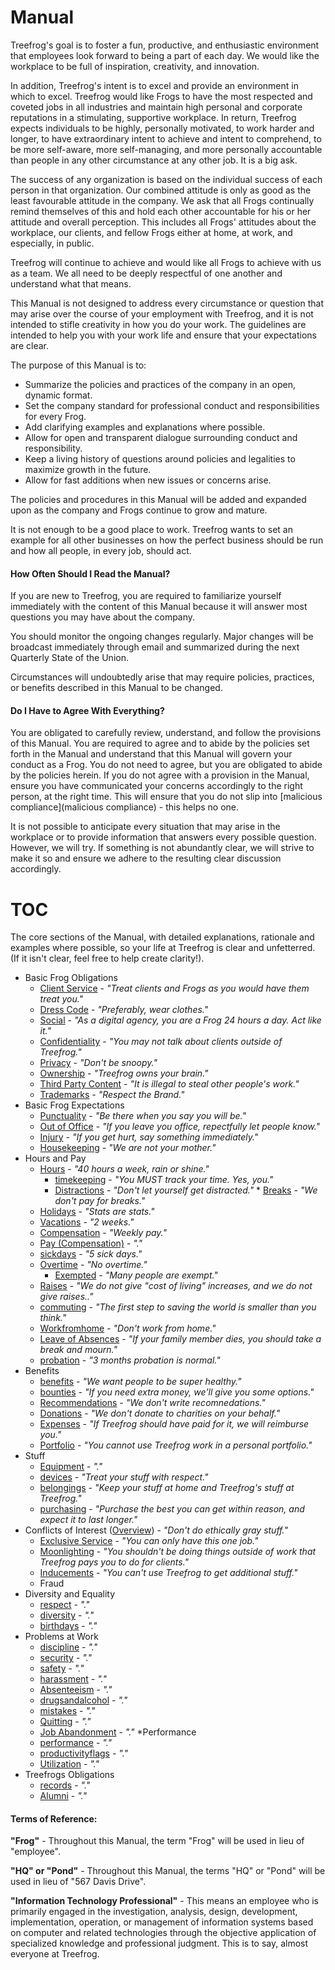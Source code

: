 # Manual

Treefrog's goal is to foster a fun, productive, and enthusiastic environment that employees look forward to being a part of each day. We would like the workplace to be full of inspiration, creativity, and innovation.

In addition, Treefrog's intent is to excel and provide an environment in which to excel. Treefrog would like Frogs to have the most respected and coveted jobs in all industries and maintain high personal and corporate reputations in a stimulating, supportive workplace. In return, Treefrog expects individuals to be highly, personally motivated, to work harder and longer, to have extraordinary intent to achieve and intent to comprehend, to be more self-aware, more self-managing, and more personally accountable than people in any other circumstance at any other job. It is a big ask.

The success of any organization is based on the individual success of each person in that organization. Our combined attitude is only as good as the least favourable attitude in the company. We ask that all Frogs continually remind themselves of this and hold each other accountable for his or her attitude and overall perception. This includes all Frogs' attitudes about the workplace, our clients, and fellow Frogs either at home, at work, and especially, in public.

Treefrog will continue to achieve and would like all Frogs to achieve with us as a team. We all need to be deeply respectful of one another and understand what that means.

This Manual is not designed to address every circumstance or question that may arise over the course of your employment with Treefrog, and it is not intended to stifle creativity in how you do your work. The guidelines are intended to help you with your work life and ensure that your expectations are clear.

The purpose of this Manual is to:

- Summarize the policies and practices of the company in an open, dynamic format.
- Set the company standard for professional conduct and responsibilities for every Frog.
- Add clarifying examples and explanations where possible.
- Allow for open and transparent dialogue surrounding conduct and responsibility.
- Keep a living history of questions around policies and legalities to maximize growth in the future.
- Allow for fast additions when new issues or concerns arise.

The policies and procedures in this Manual will be added and expanded upon as the company and Frogs continue to grow and mature.

It is not enough to be a good place to work. Treefrog wants to set an example for all other businesses on how the perfect business should be run and how all people, in every job, should act.

#### How Often Should I Read the Manual?

If you are new to Treefrog, you are required to familiarize yourself immediately with the content of this Manual because it will answer most questions you may have about the company.

You should monitor the ongoing changes regularly. Major changes will be broadcast immediately through email and summarized during the next Quarterly State of the Union.

Circumstances will undoubtedly arise that may require policies, practices, or benefits described in this Manual to be changed.

#### Do I Have to Agree With Everything?

You are obligated to carefully review, understand, and follow the provisions of this Manual. You are required to agree and to abide by the policies set forth in the Manual and understand that this Manual will govern your conduct as a Frog. You do not need to agree, but you are obligated to abide by the policies herein. If you do not agree with a provision in the Manual, ensure you have communicated your concerns accordingly to the right person, at the right time. This will ensure that you do not slip into [malicious compliance](malicious compliance) - this helps no one.

It is not possible to anticipate every situation that may arise in the workplace or to provide information that answers every possible question. However, we will try. If something is not abundantly clear, we will strive to make it so and ensure we adhere to the resulting clear discussion accordingly.

# TOC

The core sections of the Manual, with detailed explanations, rationale and examples where possible, so your life at Treefrog is clear and unfetterred. (If it isn't clear, feel free to help create clarity!).

* Basic Frog Obligations
	* [Client Service](clientservice.md) - *"Treat clients and Frogs as you would have them treat you."*
	* [Dress Code](dress.md) - *"Preferably, wear clothes."*
	* [Social](social.md) - *"As a digital agency, you are a Frog 24 hours a day. Act like it."*
	* [Confidentiality](confidentiality.md) - *"You may not talk about clients outside of Treefrog."*
	* [Privacy](privacy.md) - *"Don't be snoopy."*
	* [Ownership](ownership.md) - *"Treefrog owns your brain."*
	* [Third Party Content](thirdpartycontent.md) - *"It is illegal to steal other people's work."*
	* [Trademarks](trademarks.md) - *"Respect the Brand."*
* Basic Frog Expectations
	* [Punctuality](Punctuality.md) - *"Be there when you say you will be."*
	* [Out of Office](outofoffice.md) - *"If you leave you office, repectfully let people know."*
	* [Injury](injury.md) - *"If you get hurt, say something immediately."*
	* [Housekeeping](housekeeping.md) - *"We are not your mother."*
* Hours and Pay
	* [Hours](hours.md) - *"40 hours a week, rain or shine."*
		* [timekeeping](timekeeping.md) - *"You MUST track your time. Yes, you."*
		* [Distractions](distractions.md) - *"Don't let yourself get distracted."*		* [Breaks](breaks.md) - *"We don't pay for breaks."*
	* [Holidays](holidays.md) - *"Stats are stats."*
	* [Vacations](vacations.md) - *"2 weeks."*
	* [Compensation](Compensation.md) - *"Weekly pay."*
	* [Pay (Compensation)](pay.md) - *"."*
	* [sickdays](sickdays.md) - *"5 sick days."*
	* [Overtime](overtime.md) - *"No overtime."*
		* [Exempted](Exempted.md) - *"Many people are exempt."*
	* [Raises](raises.md) - *"We do not give "cost of living" increases, and we do not give raises.."*
	* [commuting](commuting.md) - *"The first step to saving the world is smaller than you think."*
	* [Workfromhome](workfromhome.md) - *"Don't work from home."*
	* [Leave of Absences](emergencyleave.md) - *"If your family member dies, you should take a break and mourn."*
	* [probation](probation.md) - *"3 months probation is normal."*
* Benefits
	* [benefits](benefits.md) - *"We want people to be super healthy."*
	* [bounties](bounties.md) - *"If you need extra money, we'll give you some options."*
	* [Recommendations](Recommendations.md) - *"We don't write recomnedations."*
	* [Donations](Donations.md) - *"We don't donate to charities on your behalf."*
	* [Expenses](expenses.md) - *"If Treefrog should have paid for it, we will reimburse you."*
	* [Portfolio](portfolio.md) - *"You cannot use Treefrog work in a personal portfolio."*
* Stuff
	* [Equipment](equipment.md) - *"."*
	* [devices](devices.md) - *"Treat your stuff with respect."*
	* [belongings](belongings.md) - *"Keep your stuff at home and Treefrog's stuff at Treefrog."*
	* [purchasing](purchasing.md) - *"Purchase the best you can get within reason, and expect it to last longer."*
* Conflicts of Interest ([Overview](conflictofinterest.md)) - *"Don't do ethically gray stuff."*
	* [Exclusive Service](exclusiveservice.md) - *"You can only have this one job."*
	* [Moonlighting](Moonlighting.md) - *"You shouldn't be doing things outside of work that Treefrog pays you to do for clients."*
	* [Inducements](Inducements.md) - *"You can't use Treefrog to get additional stuff."*
	* Fraud
* Diversity and Equality
	* [respect](respect.md) - *"."*
	* [diversity](diversity.md) - *"."*
	* [birthdays](birthdays.md) - *"."*
* Problems at Work
	* [discipline](discipline.md) - *"."*
	* [security](security.md) - *"."*
	* [safety](safety.md) - *"."*
	* [harassment](harassment.md) - *"."*
	* [Absenteeism](absenteeism.md) - *"."*
	* [drugsandalcohol](drugsandalcohol.md) - *"."*
	* [mistakes](mistakes.md) - *"."*
	* [Quitting](Quitting.md) - *"."*
	* [Job Abandonment](Abandonment.md) - *"."*
*Performance
	* [performance](performance.md) - *"."*
	* [productivityflags](productivityflags.md) - *"."*
	* [Utilization](Utilization.md) - *"."*
* Treefrogs Obligations
	* [records](records.md) - *"."*
	* [Alumni](Alumni.md) - *"."*


#### Terms of Reference:

**"Frog"** - Throughout this Manual, the term "Frog" will be used in lieu of "employee".

**"HQ" or "Pond"** - Throughout this Manual, the terms "HQ" or "Pond" will be used in lieu of "567 Davis Drive".

**"Information Technology Professional"** - This means an employee who is primarily engaged in the investigation, analysis, design, development, implementation, operation, or management of information systems based on computer and related technologies through the objective application of specialized knowledge and professional judgment. This is to say, almost everyone at Treefrog.


